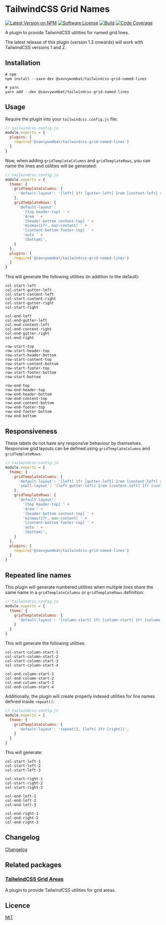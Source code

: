 # TailwindCSS Grid Names

[![Latest Version on NPM](https://img.shields.io/npm/v/@savvywombat/tailwindcss-grid-named-lines)](https://www.npmjs.com/package/@savvywombat/tailwindcss-grid-named-lines)
[![Software License](https://img.shields.io/badge/license-MIT-brightgreen.svg)](https://github.com/SavvyWombat/tailwindcss-grid-named-lines/blob/main/LICENSE)
[![Build](https://img.shields.io/github/workflow/status/SavvyWombat/tailwindcss-grid-named-lines/Test?label=build)](https://github.com/SavvyWombat/tailwindcss-grid-named-lines/actions)
[![Code Coverage](https://codecov.io/gh/SavvyWombat/tailwindcss-grid-named-lines/branch/main/graph/badge.svg)](https://codecov.io/gh/SavvyWombat/tailwindcss-grid-named-lines)

A plugin to provide TailwindCSS utilities for named grid lines.

The latest release of this plugin (version 1.3 onwards) will work with TailwindCSS versions 1 and 2.

## Installation

```
# npm
npm install --save-dev @savvywombat/tailwindcss-grid-named-lines

# yarn
yarn add --dev @savvywombat/tailwindcss-grid-named-lines
```

## Usage

Require the plugin into your `tailwindcss.config.js` file:

```javascript
// tailwindcss.config.js
module.exports = {
  plugins: [
    require('@savvywombat/tailwindcss-grid-named-lines')
  ]
}
```

Now, when adding `gridTemplateColumns` and `gridTemplateRows`, you can name the lines and utilities will be generated:

```javascript
// tailwindcss.config.js
module.exports = {
  theme: {
    gridTemplateColumns: {
      'default-layout': '[left] 1fr [gutter-left] 2rem [content-left] calc(768px - 4rem) [content-right] 2rem [gutter-right] 1fr [right]',
    },
    gridTemplateRows: {
      'default-layout': 
        '[top header-top] ' +
        '4rem ' +
        '[header-bottom content-top] ' +
        'minmax(1fr, max-content) ' +
        '[content-bottom footer-top] ' +
        'auto ' +
        '[bottom]',
    }
  },
  plugins: [
    require('@savvywombat/tailwindcss-grid-named-lines')
  ]
}
```

This will generate the following utilities (in addition to the default):

```
col-start-left
col-start-gutter-left
col-start-content-left
col-start-content-right
col-start-gutter-right
col-start-right

col-end-left
col-end-gutter-left
col-end-content-left
col-end-content-right
col-end-gutter-right
col-end-right

row-start-top
row-start-header-top
row-start-header-bottom
row-start-content-top
row-start-content-bottom
row-start-footer-top
row-start-footer-bottom
row-start-bottom

row-end-top
row-end-header-top
row-end-header-bottom
row-end-content-top
row-end-content-bottom
row-end-footer-top
row-end-footer-bottom
row-end-bottom
```

## Responsiveness

These labels do not have any responsive behaviour by themselves. Responsive grid layouts can be defined using `gridTemplateColumns` and `gridTemplateRows`:

```javascript
// tailwindcss.config.js
module.exports = {
  theme: {
    gridTemplateColumns: {
      'default-layout': '[left] 1fr [gutter-left] 2rem [content-left] calc(768px - 4rem) [content-right] 2rem [gutter-right] 1fr [right]',
      'small-layout': '[left gutter-left] 1rem [content-left] 1fr [content-right] 1rem [gutter-right right]',
    },
    gridTemplateRows: {
      'default-layout': 
        '[top header-top] ' +
        '4rem ' +
        '[header-bottom content-top] ' +
        'minmax(1fr, max-content) ' +
        '[content-bottom footer-top] ' +
        'auto ' +
        '[bottom]',
    }
  },
  plugins: [
    require('@savvywombat/tailwindcss-grid-named-lines')
  ]
}
```
## Repeated line names

This plugin will generate numbered utilities when multiple lines share the same name in a `gridTemplateColumns` or `gridTemplateRows` definition:

```javascript
// tailwindcss.config.js
module.exports = {
  theme: {
    gridTemplateColumns: {
      'default-layout': '[column-start] 1fr [column-start] 1fr [column-start] 1fr [column-start] 1fr',
    }
  }
}
```

This will generate the following utilities:

```
col-start-column-start-1
col-start-column-start-2
col-start-column-start-3
col-start-column-start-4

col-end-column-start-1
col-end-column-start-2
col-end-column-start-3
col-end-column-start-4
```

Additionally, the plugin will create properly indexed utilities for line names defined inside `repeat()`:

```javascript
// tailwindcss.config.js
module.exports = {
  theme: {
    gridTemplateColumns: {
      'default-layout': 'repeat(3, [left] 1fr [right])',
    }
  }
}
```

This will generate:

```
col-start-left-1
col-start-left-2
col-start-left-3

col-start-right-1
col-start-right-2
col-start-right-3

col-end-left-1
col-end-left-2
col-end-left-3

col-end-right-1
col-end-right-2
col-end-right-3
```

## Changelog

[Changelog](https://github.com/SavvyWombat/tailwindcss-grid-named-lines/blob/main/CHANGELOG.md)

## Related packages

### [TailwindCSS Grid Areas](https://github.com/SavvyWombat/tailwindcss-grid-areas)

A plugin to provide TailwindCSS utilities for grid areas.

## Licence

[MIT](https://github.com/SavvyWombat/tailwindcss-grid-named-lines/blob/main/LICENSE)
